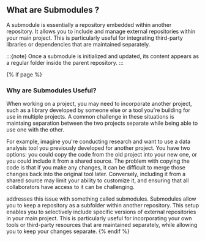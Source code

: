 ## What are <i class="fab fa-git"></i> Submodules <i class="fa-solid fa-folder-tree"></i>?

A <i class="fab fa-git"></i> submodule is essentially a repository embedded within another repository. 
It allows you to include and manage external repositories within your main project. 
This is particularly useful for integrating third-party libraries or dependencies that are maintained separately.

:::{note}
Once a submodule is initialized and updated, its content appears as a regular folder inside the parent repository.
:::

{% if page %}

### Why are Submodules Useful?

When working on a project, you may need to incorporate another project, such as a library developed by someone else or a tool you're building for use in multiple projects.
A common challenge in these situations is maintaing separation between the two projects separate while being able to use one with the other.

For example, imagine you're conducting research and want to use a data analysis tool you previously developed for another project.
You have two options: you could copy the code from the old project into your new one, or you could include it from a shared source. 
The problem with copying the code is that if you make any changes, it can be difficult to merge those changes back into the original tool later.
Conversely, including it from a shared source may limit your ability to customize it, and ensuring that all collaborators have access to it can be challenging.

<i class="fab fa-git"></i> addresses this issue with something called submodules.
Submodules allow you to keep a <i class="fab fa-git"></i> repository as a subfolder within another <i class="fab fa-git"></i> repository.
This setup enables you to selectively include specific versions of external repositories in your main project.
This is particularly useful for incorporating your own tools or third-party resources that are maintained separately, while allowing you to keep your changes separate.
{% endif %}
